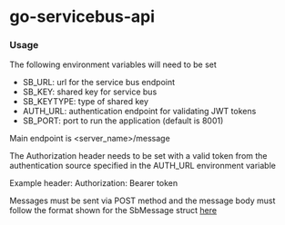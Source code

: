 # go-servicebus-api

### Usage
The following environment variables will need to be set

* SB_URL: url for the service bus endpoint
* SB_KEY: shared key for service bus
* SB_KEYTYPE: type of shared key
* AUTH_URL: authentication endpoint for validating JWT tokens
* SB_PORT: port to run the application (default is 8001)

Main endpoint is <server_name>/message

The Authorization header needs to be set with a valid token from the authentication source specified in the AUTH_URL environment variable

Example header: Authorization: Bearer token
  
Messages must be sent via POST method and the message body must follow the format shown for the SbMessage struct [here](https://github.com/waustinlynn/go-servicebus)
